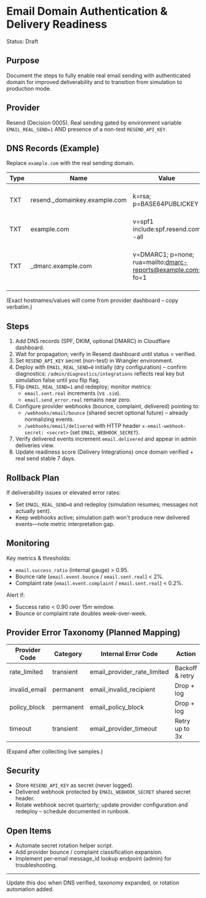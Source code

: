 # Email Domain Authentication & Delivery Readiness

Status: Draft

## Purpose
Document the steps to fully enable real email sending with authenticated domain for improved deliverability and to transition from simulation to production mode.

## Provider
Resend (Decision 0005). Real sending gated by environment variable `EMAIL_REAL_SEND=1` AND presence of a non-test `RESEND_API_KEY`.

## DNS Records (Example)
Replace `example.com` with the real sending domain.

| Type | Name | Value | Purpose |
|------|------|-------|---------|
| TXT  | resend._domainkey.example.com | k=rsa; p=BASE64PUBLICKEY | DKIM key (generated by provider) |
| TXT  | example.com | v=spf1 include:spf.resend.com -all | SPF authorize resend | 
| TXT  | _dmarc.example.com | v=DMARC1; p=none; rua=mailto:dmarc-reports@example.com; fo=1 | DMARC aggregate (start p=none, tighten later) |

(Exact hostnames/values will come from provider dashboard – copy verbatim.)

## Steps
1. Add DNS records (SPF, DKIM, optional DMARC) in Cloudflare dashboard.
2. Wait for propagation; verify in Resend dashboard until status = verified.
3. Set `RESEND_API_KEY` secret (non-test) in Wrangler environment.
4. Deploy with `EMAIL_REAL_SEND=0` initially (dry configuration) – confirm diagnostics: `/admin/diagnostics/integrations` reflects real key but simulation false until you flip flag.
5. Flip `EMAIL_REAL_SEND=1` and redeploy; monitor metrics:
   - `email.sent.real` increments (vs `.sim`).
   - `email.send_error.real` remains near zero.
6. Configure provider webhooks (bounce, complaint, delivered) pointing to:
   - `/webhooks/email/bounce` (shared secret optional future) – already normalizing events.
   - `/webhooks/email/delivered` with HTTP header `x-email-webhook-secret: <secret>` (set `EMAIL_WEBHOOK_SECRET`).
7. Verify delivered events increment `email.delivered` and appear in admin deliveries view.
8. Update readiness score (Delivery Integrations) once domain verified + real send stable 7 days.

## Rollback Plan
If deliverability issues or elevated error rates:
- Set `EMAIL_REAL_SEND=0` and redeploy (simulation resumes; messages not actually sent).
- Keep webhooks active; simulation path won't produce new delivered events—note metric interpretation gap.

## Monitoring
Key metrics & thresholds:
- `email.success_ratio` (internal gauge) > 0.95.
- Bounce rate (`email.event.bounce` / `email.sent.real`) < 2%.
- Complaint rate (`email.event.complaint` / `email.sent.real`) < 0.2%.

Alert if:
- Success ratio < 0.90 over 15m window.
- Bounce or complaint rate doubles week-over-week.

## Provider Error Taxonomy (Planned Mapping)
| Provider Code | Category | Internal Error Code | Action |
|---------------|----------|---------------------|--------|
| rate_limited  | transient | email_provider_rate_limited | Backoff & retry |
| invalid_email | permanent | email_invalid_recipient | Drop + log |
| policy_block  | permanent | email_policy_block | Drop + log |
| timeout       | transient | email_provider_timeout | Retry up to 3x |

(Expand after collecting live samples.)

## Security
- Store `RESEND_API_KEY` as secret (never logged).
- Delivered webhook protected by `EMAIL_WEBHOOK_SECRET` shared secret header.
- Rotate webhook secret quarterly; update provider configuration and redeploy – schedule documented in runbook.

## Open Items
- Automate secret rotation helper script.
- Add provider bounce / complaint classification expansion.
- Implement per-email message_id lookup endpoint (admin) for troubleshooting.

---
Update this doc when DNS verified, taxonomy expanded, or rotation automation added.
